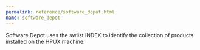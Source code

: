 ```yaml
---
permalink: reference/software_depot.html
name: software_depot
---
```


Software Depot uses the swlist INDEX to identify the collection of products installed on the HPUX machine.